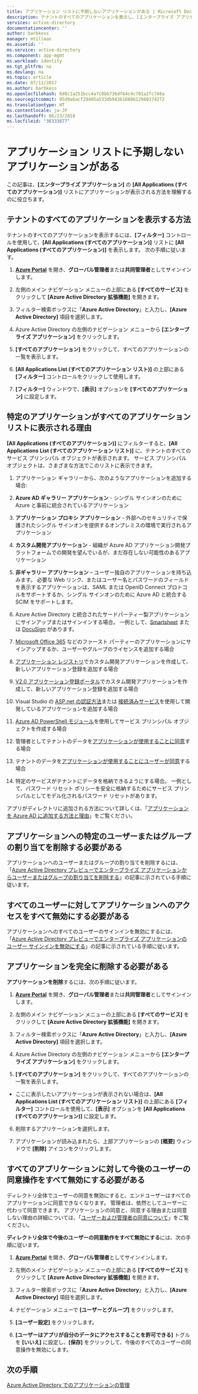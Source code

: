 ```yaml
---
title: アプリケーション リストに予期しないアプリケーションがある | Microsoft Docs
description: テナントのすべてのアプリケーションを表示し、[エンタープライズ アプリケーション] の [All Applications (すべてのアプリケーション)] リストにアプリケーションが表示される方法を理解する
services: active-directory
documentationcenter: ''
author: barbkess
manager: mtillman
ms.assetid: ''
ms.service: active-directory
ms.component: app-mgmt
ms.workload: identity
ms.tgt_pltfrm: na
ms.devlang: na
ms.topic: article
ms.date: 07/11/2017
ms.author: barbkess
ms.openlocfilehash: 6d8c1a251bcc4a7c0bb736df64c4c701a2fc748a
ms.sourcegitcommit: 95d9a6acf29405a533db943b1688612980374272
ms.translationtype: HT
ms.contentlocale: ja-JP
ms.lasthandoff: 06/23/2018
ms.locfileid: "36333877"
---
```

# <a name="unexpected-application-in-my-applications-list"></a>アプリケーション リストに予期しないアプリケーションがある

この記事は、**[エンタープライズ アプリケーション]** の **[All Applications (すべてのアプリケーション)]** リストにアプリケーションが表示される方法を理解するのに役立ちます。 

## <a name="how-to-see-all-applications-in-your-tenant"></a>テナントのすべてのアプリケーションを表示する方法

テナントのすべてのアプリケーションを表示するには、**[フィルター]** コントロールを使用して、**[All Applications (すべてのアプリケーション)]** リストに **[All Applications (すべてのアプリケーション)]** を表示します。 次の手順に従います。

1.  [**Azure Portal**](https://portal.azure.com/) を開き、**グローバル管理者**または**共同管理者**としてサインインします。

2.  左側のメイン ナビゲーション メニューの上部にある **[すべてのサービス]** をクリックして **[Azure Active Directory 拡張機能]** を開きます。

3.  フィルター検索ボックスに「**Azure Active Directory**」と入力し、**[Azure Active Directory]** 項目を選択します。

4.  Azure Active Directory の左側のナビゲーション メニューから **[エンタープライズ アプリケーション]** をクリックします。

5.  **[すべてのアプリケーション]** をクリックして、すべてのアプリケーションの一覧を表示します。

6.  **[All Applications List (すべてのアプリケーション リスト)]** の上部にある **[フィルター]** コントロールをクリックして使用します。

7.  **[フィルター]** ウィンドウで、**[表示]** オプションを **[すべてのアプリケーション]** に設定します。

## <a name="why-does-a-specific-application-appear-in-my-all-applications-list"></a>特定のアプリケーションがすべてのアプリケーション リストに表示される理由

**[All Applications (すべてのアプリケーション)]** にフィルターすると、**[All Applications**  **List (すべてのアプリケーション リスト)]** に、テナントのすべてのサービス プリンシパル オブジェクトが表示されます。 サービス プリンシパル オブジェクトは、さまざまな方法でこのリストに表示できます。

1.  アプリケーション ギャラリーから、次のようなアプリケーションを追加する場合:

   1. **Azure AD ギャラリー アプリケーション** - シングル サインオンのためにAzure と事前に統合されているアプリケーション

   2. **アプリケーション プロキシ アプリケーション** - 外部へのセキュリティで保護されたシングル サインオンを提供するオンプレミスの環境で実行されるアプリケーション

   3. **カスタム開発アプリケーション** - 組織が Azure AD アプリケーション開発プラットフォームでの開発を望んでいるが、まだ存在しない可能性のあるアプリケーション

   4. **非ギャラリー アプリケーション** – ユーザー独自のアプリケーションを持ち込みます。 必要な Web リンク、またはユーザー名とパスワードのフィールドを表示するアプリケーションは、SAML または OpenID Connect プロトコルをサポートするか、シングル サインオンのために Azure AD と統合する SCIM をサポートします。

2.  Azure Active Directory と統合されたサードパーティー製アプリケーションにサインアップまたはサインインする場合。<sup> </sup> 一例として、[Smartsheet](https://app.smartsheet.com/b/home) または [DocuSign](https://www.docusign.net/member/MemberLogin.aspx) があります。

3.  [Microsoft Office 365](http://products.office.com/) などのファースト パーティーのアプリケーションにサインアップするか、ユーザーやグループのライセンスを追加する場合

4.  [アプリケーション レジストリ](https://docs.microsoft.com/azure/active-directory/active-directory-app-registration)でカスタム開発アプリケーションを作成して、新しいアプリケーション登録を追加する場合

5.  [V2.0 アプリケーション登録ポータル](https://docs.microsoft.com/azure/active-directory/develop/active-directory-v2-app-registration#visit-the-microsoft-app-registration-portal)でカスタム開発アプリケーションを作成して、新しいアプリケーション登録を追加する場合

6.  Visual Studio の [ASP.net の認証方法](http://www.asp.net/visual-studio/overview/2013/creating-web-projects-in-visual-studio#orgauthoptions)または [接続済みサービス](http://blogs.msdn.com/b/visualstudio/archive/2014/11/19/connecting-to-cloud-services.aspx)を使用して開発しているアプリケーションを追加する場合

7.  [Azure AD PowerShell モジュール](/powershell/azure/install-adv2?view=azureadps-2.0)を使用してサービス プリンシパル オブジェクトを作成する場合

8.  管理者としてテナントのデータを[アプリケーションが使用することに同意](https://docs.microsoft.com/azure/active-directory/develop/active-directory-devhowto-multi-tenant-overview#understanding-user-and-admin-consent)する場合

9.  テナントのデータを[アプリケーションが使用することにユーザーが同意](https://docs.microsoft.com/azure/active-directory/develop/active-directory-devhowto-multi-tenant-overview#understanding-user-and-admin-consent)する場合

10. 特定のサービスがテナントにデータを格納できるようにする場合。 一例として、パスワード リセット ポリシーを安全に格納するためにサービス プリンシパルとしてモデル化されるパスワード リセットがあります。

アプリがディレクトリに追加される方法について詳しくは、「[アプリケーションを Azure AD に追加する方法と理由](https://docs.microsoft.com/azure/active-directory/develop/active-directory-how-applications-are-added)」をご覧ください。

## <a name="i-want-to-remove-a-specific-users-or-groups-assignment-to-an-application"></a>アプリケーションへの特定のユーザーまたはグループの割り当てを削除する必要がある

アプリケーションへのユーザーまたはグループの割り当てを削除するには、「[Azure Active Directory プレビューでエンタープライズ アプリケーションからユーザーまたはグループの割り当てを削除する](https://docs.microsoft.com/azure/active-directory/active-directory-coreapps-remove-assignment-azure-portal)」の記事に示されている手順に従います。

## <a name="i-want-to-disable-all-access-to-an-application-for-every-user"></a>すべてのユーザーに対してアプリケーションへのアクセスをすべて無効にする必要がある

アプリケーションへのすべてのユーザーのサインインを無効にするには、「[Azure Active Directory プレビューでエンタープライズ アプリケーションのユーザー サインインを無効にする](https://docs.microsoft.com/azure/active-directory/active-directory-coreapps-disable-app-azure-portal)」の記事に示されている手順に従います。

## <a name="i-want-to-delete-an-application-entirely"></a>アプリケーションを完全に削除する必要がある

**アプリケーションを削除**するには、次の手順に従います。

1.  [**Azure Portal**](https://portal.azure.com/) を開き、**グローバル管理者**または**共同管理者**としてサインインします。

2.  左側のメイン ナビゲーション メニューの上部にある **[すべてのサービス]** をクリックして **[Azure Active Directory 拡張機能]** を開きます。

3.  フィルター検索ボックスに「**Azure Active Directory**」と入力し、**[Azure Active Directory]** 項目を選択します。

4.  Azure Active Directory の左側のナビゲーション メニューから **[エンタープライズ アプリケーション]** をクリックします。

5.  **[すべてのアプリケーション]** をクリックして、すべてのアプリケーションの一覧を表示します。

  * ここに表示したいアプリケーションが表示されない場合は、**[All Applications List (すべてのアプリケーション リスト)]** の上部にある **[フィルター]** コントロールを使用して、**[表示]** オプションを **[All Applications (すべてのアプリケーション)]** に設定します。

6.  削除するアプリケーションを選択します。

7.  アプリケーションが読み込まれたら、上部アプリケーションの **[概要]** ウィンドウで **[削除]** アイコンをクリックします。

## <a name="i-want-to-disable-all-future-user-consent-operations-to-any-application"></a>すべてのアプリケーションに対して今後のユーザーの同意操作をすべて無効にする必要がある

ディレクトリ全体でユーザーの同意を無効にすると、エンドユーザーはすべてのアプリケーションに同意できなくなります。 管理者は、依然としてユーザーに代わって同意できます。 アプリケーションの同意と、同意する理由または同意しない理由の詳細については、「[ユーザーおよび管理者の同意について](https://docs.microsoft.com/azure/active-directory/develop/active-directory-devhowto-multi-tenant-overview#understanding-user-and-admin-consent)」をご覧ください。

**ディレクトリ全体で今後のユーザーの同意動作をすべて無効にする**には、次の手順に従います。

1.  [**Azure Portal**](https://portal.azure.com/) を開き、**グローバル管理者**としてサインインします。

2.  左側のメイン ナビゲーション メニューの上部にある **[すべてのサービス]** をクリックして **[Azure Active Directory 拡張機能]** を開きます。

3.  フィルター検索ボックスに「**Azure Active Directory**」と入力し、**[Azure Active Directory]** 項目を選択します。

4.  ナビゲーション メニューで **[ユーザーとグループ]** をクリックします。

5.  **[ユーザー設定]** をクリックします。

6.  **[ユーザーはアプリが自分のデータにアクセスすることを許可できる]** トグルを **[いいえ]** に設定し、**[保存]** をクリックして、今後のすべてのユーザーの同意操作を無効にします。

## <a name="next-steps"></a>次の手順
[Azure Active Directory でのアプリケーションの管理](manage-apps/what-is-application-management.md)
